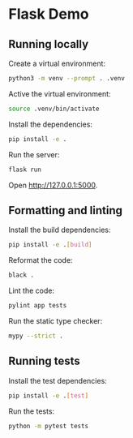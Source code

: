 # Flask Demo

## Running locally

Create a virtual environment:

```bash
python3 -m venv --prompt . .venv
```

Active the virtual environment:

```bash
source .venv/bin/activate
```

Install the dependencies:

```bash
pip install -e .
```

Run the server:

```bash
flask run
```

Open http://127.0.0.1:5000.

## Formatting and linting

Install the build dependencies:

```bash
pip install -e .[build]
```

Reformat the code:

```bash
black .
```

Lint the code:

```bash
pylint app tests
```

Run the static type checker:

```bash
mypy --strict .
```

## Running tests

Install the test dependencies:

```bash
pip install -e .[test]
```

Run the tests:

```bash
python -m pytest tests
```
